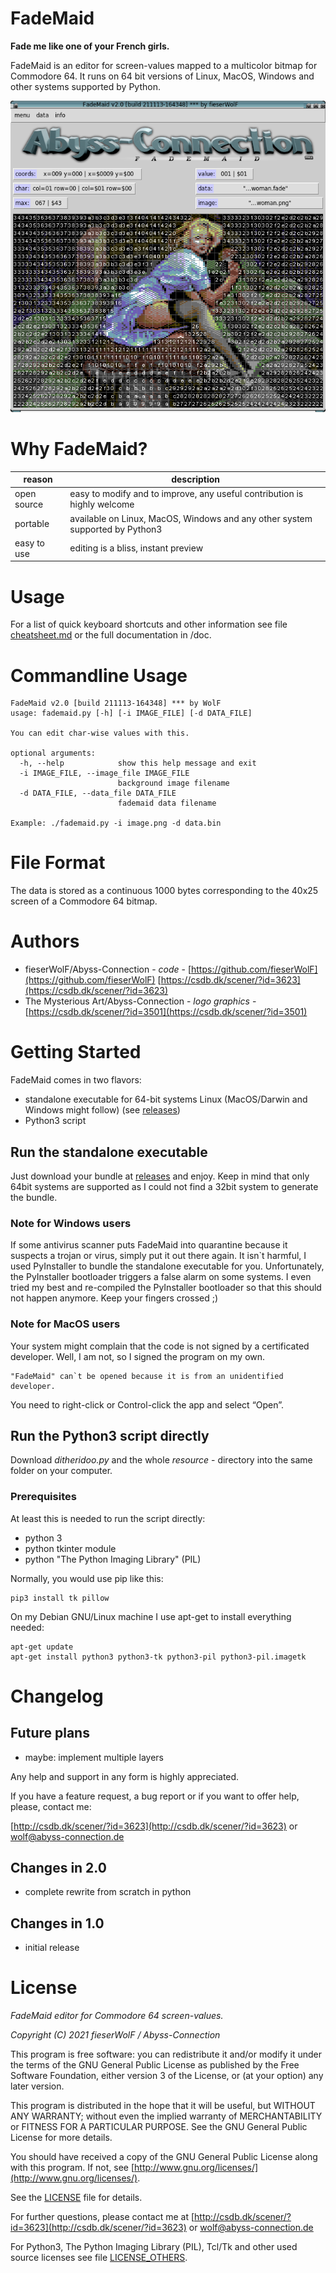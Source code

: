 # FadeMaid

**Fade me like one of your French girls.**

FadeMaid is an editor for screen-values mapped to a multicolor bitmap for Commodore 64.
It runs on 64 bit versions of Linux, MacOS, Windows and other systems supported by Python. 


![screenshot](./screenshot.png)

# Why FadeMaid?

reason | description
---|---
open source | easy to modify and to improve, any useful contribution is highly welcome
portable | available on Linux, MacOS, Windows and any other system supported by Python3
easy to use | editing is a bliss, instant preview


# Usage

For a list of quick keyboard shortcuts and other information see file [cheatsheet.md](cheatsheet.md) or the full documentation in /doc.


# Commandline Usage

    FadeMaid v2.0 [build 211113-164348] *** by WolF
    usage: fademaid.py [-h] [-i IMAGE_FILE] [-d DATA_FILE]

    You can edit char-wise values with this.

    optional arguments:
      -h, --help            show this help message and exit
      -i IMAGE_FILE, --image_file IMAGE_FILE
                            background image filename
      -d DATA_FILE, --data_file DATA_FILE
                            fademaid data filename

    Example: ./fademaid.py -i image.png -d data.bin



# File Format

The data is stored as a continuous 1000 bytes corresponding to the 40x25 screen of a Commodore 64 bitmap.



# Authors

* fieserWolF/Abyss-Connection - *code* - [https://github.com/fieserWolF](https://github.com/fieserWolF) [https://csdb.dk/scener/?id=3623](https://csdb.dk/scener/?id=3623)
* The Mysterious Art/Abyss-Connection - *logo graphics* - [https://csdb.dk/scener/?id=3501](https://csdb.dk/scener/?id=3501)

# Getting Started

FadeMaid comes in two flavors:

- standalone executable for 64-bit systems Linux (MacOS/Darwin and Windows might follow) (see [releases](https://github.com/fieserWolF/ditheridoo/releases))
- Python3 script

## Run the standalone executable

Just download your bundle at [releases](https://github.com/fieserWolF/fademaid/releases) and enjoy.
Keep in mind that only 64bit systems are supported as I could not find a 32bit system to generate the bundle.


### Note for Windows users

If some antivirus scanner puts FadeMaid into quarantine because it suspects a trojan or virus, simply put it out there again.
It isn`t harmful, I used PyInstaller to bundle the standalone executable for you.
Unfortunately, the PyInstaller bootloader triggers a false alarm on some systems.
I even tried my best and re-compiled the PyInstaller bootloader so that this should not happen anymore. Keep your fingers crossed ;)


### Note for MacOS users

Your system might complain that the code is not signed by a certificated developer. Well, I am not, so I signed the program on my own. 
```
"FadeMaid" can`t be opened because it is from an unidentified developer.
```
You need to right-click or Control-click the app and select “Open”.



## Run the Python3 script directly

Download _ditheridoo.py_ and the whole _resource_ - directory into the same folder on your computer.

### Prerequisites

At least this is needed to run the script directly:

- python 3
- python tkinter module
- python "The Python Imaging Library" (PIL)

Normally, you would use pip like this:
```
pip3 install tk pillow
```

On my Debian GNU/Linux machine I use apt-get to install everything needed:
```
apt-get update
apt-get install python3 python3-tk python3-pil python3-pil.imagetk
```


# Changelog

## Future plans


- maybe: implement multiple layers


Any help and support in any form is highly appreciated.

If you have a feature request, a bug report or if you want to offer help, please, contact me:

[http://csdb.dk/scener/?id=3623](http://csdb.dk/scener/?id=3623)
or
[wolf@abyss-connection.de](wolf@abyss-connection.de)


## Changes in 2.0

- complete rewrite from scratch in python


## Changes in 1.0

- initial release


# License

_FadeMaid editor for Commodore 64 screen-values._

_Copyright (C) 2021 fieserWolF / Abyss-Connection_

This program is free software: you can redistribute it and/or modify it under the terms of the GNU General Public License as published by the Free Software Foundation, either version 3 of the License, or (at your option) any later version.

This program is distributed in the hope that it will be useful, but WITHOUT ANY WARRANTY;
without even the implied warranty of MERCHANTABILITY or FITNESS FOR A PARTICULAR PURPOSE.
See the GNU General Public License for more details.

You should have received a copy of the GNU General Public License along with this program.
If not, see [http://www.gnu.org/licenses/](http://www.gnu.org/licenses/).

See the [LICENSE](LICENSE) file for details.

For further questions, please contact me at
[http://csdb.dk/scener/?id=3623](http://csdb.dk/scener/?id=3623)
or
[wolf@abyss-connection.de](wolf@abyss-connection.de)

For Python3, The Python Imaging Library (PIL), Tcl/Tk and other used source licenses see file [LICENSE_OTHERS](LICENSE_OTHERS).


